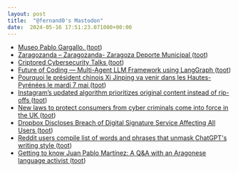 ```yaml
---
layout: post
title:  "@fernand0's Mastodon"
date:  2024-05-16 17:51:23.071000+00:00
---
```

*  [Museo Pablo Gargallo. ](https://avecesunafoto.wordpress.com/2024/05/16/museo-pablo-gargallo) ([toot](https://mastodon.social/@fernand0/112452035088897541))
*  [Zaragozanda – Zaragozanda- Zaragoza Deporte Municipal ](https://zaragozanda.es) ([toot](https://mastodon.social/@fernand0/112452015867518817))
*  [Criptored Cybersecurity Talks ](https://www.criptored.es/criptoredtalks/program/index.htm) ([toot](https://mastodon.social/@fernand0/112451721341005431))
*  [Future of Coding — Multi-Agent LLM Framework using LangGraph ](https://medium.com/@anuragmishra_27746/future-of-coding-multi-agent-llm-framework-using-langgraph-092da949366) ([toot](https://mastodon.social/@fernand0/112451476039080628))
*  [Pourquoi le président chinois Xi Jinping va venir dans les Hautes-Pyrénées le mardi 7 mai ](https://www.larepubliquedespyrenees.fr/hautes-pyrenees/pourquoi-le-president-chinois-xi-jinping-va-venir-dans-les-hautes-pyrenees-le-mardi-7-mai-19513055.ph) ([toot](https://mastodon.social/@fernand0/112451135740920369))
*  [Instagram’s updated algorithm prioritizes original content instead of rip-offs ](https://www.theverge.com/2024/4/30/24144571/instagram-algorithm-ranking-recommendations-reposted-conten) ([toot](https://mastodon.social/@fernand0/112450962963119521))
*  [New laws to protect consumers from cyber criminals come into force in the UK ](https://www.gov.uk/government/news/new-laws-to-protect-consumers-from-cyber-criminals-come-into-force-in-the-u) ([toot](https://mastodon.social/@fernand0/112450725348288136))
*  [Dropbox Discloses Breach of Digital Signature Service Affecting All Users ](https://thehackernews.com/2024/05/dropbox-discloses-breach-of-digital.htm) ([toot](https://mastodon.social/@fernand0/112450449138279307))
*  [Reddit users compile list of words and phrases that unmask ChatGPT's writing style ](https://the-decoder.com/reddit-users-compile-list-of-words-and-phrases-that-unmask-chatgpts-writing-style) ([toot](https://mastodon.social/@fernand0/112450206260551695))
*  [Getting to know Juan Pablo Martínez: A Q&A with an Aragonese language activist ](https://globalvoices.org/2024/05/03/getting-to-know-juan-pablo-martinez-a-qa-with-an-aragonese-language-activist) ([toot](https://mastodon.social/@fernand0/112449961767130292))
